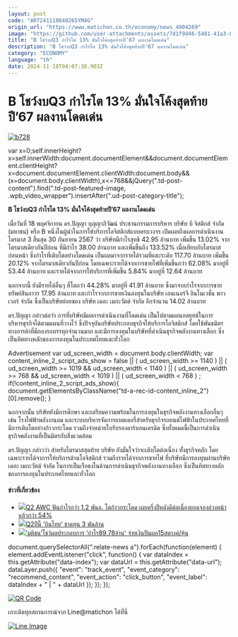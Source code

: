 ```yaml
---
layout: post
code: "ART241118040265YM4G"
origin_url: "https://www.matichon.co.th/economy/news_4904269"
image: "https://github.com/user-attachments/assets/7d1f9d46-5481-41a3-8ee9-4f287ae4ee3f"
title: "B โชว์งบQ3 กำไรโต 13% มั่นใจโค้งสุดท้ายปี’67 ผลงานโดดเด่น"
description: "B โชว์งบQ3 กำไรโต 13% มั่นใจโค้งสุดท้ายปี'67 ผลงานโดดเด่น"
category: "ECONOMY"
language: "th"
date: 2024-11-18T04:07:38.903Z
---
```


# B โชว์งบQ3 กำไรโต 13% มั่นใจโค้งสุดท้ายปี’67 ผลงานโดดเด่น

[![](https://www.matichon.co.th/wp-content/uploads/2024/11/b728-3.jpg "b728")](https://www.matichon.co.th/wp-content/uploads/2024/11/b728-3.jpg)

var x=0;self.innerHeight?x=self.innerWidth:document.documentElement&&document.documentElement.clientHeight?x=document.documentElement.clientWidth:document.body&&(x=document.body.clientWidth),x<=768&&jQuery(".td-post-content").find(".td-post-featured-image, .wpb\_video\_wrapper").insertAfter(".ud-post-category-title");

**B โชว์งบQ3 กำไรโต 13% มั่นใจโค้งสุดท้ายปี’67 ผลงานโดดเด่น**

เมื่อวันที่ 18 พฤศจิกายน ดร.ปัญญา บุญญาภิวัฒน์ ประธานกรรมการบริหาร บริษัท บี จิสติกส์ จำกัด (มหาชน) หรือ B หนึ่งในผู้นำในการให้บริการโลจิสติกส์แบบครบวงจร เปิดเผยถึงผลการดำเนินงานไตรมาส 3 สิ้นสุด 30 กันยายน 2567 ว่า บริษัทมีกำไรสุทธิ 42.95 ล้านบาท เพิ่มขึ้น 13.02% จากไตรมาสเดียวกันปีก่อน ที่มีกำไร 38.00 ล้านบาท และเพิ่มขึ้นถึง 133.52% เมื่อเทียบกับไตรมาสก่อนหน้า ซึ่งกำไรที่เติบโตอย่างโดดเด่น เป็นผลมาจากรายได้รวมที่แตะระดับ 117.70 ล้านบาท เพิ่มขึ้น 20.12% จากไตรมาสเดียวกันปีก่อน โดยเฉพาะรายได้จากการขายไฟที่เพิ่มขึ้นกว่า 62.08% มาอยู่ที่ 53.44 ล้านบาท และรายได้จากการให้บริการที่เพิ่มขึ้น 5.84% มาอยู่ที่ 12.64 ล้านบาท

นอกจากนี้ ยังมีรายได้อื่นๆ ที่โตกว่า 44.28% มาอยู่ที่ 41.91 ล้านบาท ซึ่งมาจากกำไรจากการขายทรัพย์สินถาวร 17.95 ล้านบาท และกำไรจากการขายเงินลงทุนในบริษัท เอนเนอร์จี อินโนเวชั่น พาวเวอร์ จำกัด ซึ่งเป็นบริษัทย่อยของ บริษัท เดอะ เมกะวัตต์ จำกัด อีกจำนวน 14.02 ล้านบาท

ดร.ปัญญา กล่าวต่อว่า การที่บริษัทมีผลการดำเนินงานที่โดดเด่น เป็นไปตามแผนกลยุทธ์ในการบริหารธุรกิจได้ตามแผนที่วางไว้ ซึ่งปัจจุบันบริษัทประกอบธุรกิจให้บริการโลจิสติกส์ โดยใช้พันธมิตรทางการค้าที่มีกองรถบรรทุกจำนวนมาก และมีการลงทุนในบริษัทที่ดำเนินธุรกิจพลังงานทางเลือก ซึ่งเป็นทิศทางหลักของการลงทุนในประเทศไทยและทั่วโลก

Advertisement var ud\_screen\_width = document.body.clientWidth; var content\_inline\_2\_script\_ads\_show = false || ( ud\_screen\_width >= 1140 ) || ( ud\_screen\_width >= 1019 && ud\_screen\_width < 1140 ) || ( ud\_screen\_width >= 768 && ud\_screen\_width < 1019 ) || ( ud\_screen\_width < 768 ) ; if(!content\_inline\_2\_script\_ads\_show){ document.getElementsByClassName("td-a-rec-id-content\_inline\_2")\[0\].remove(); }

นอกจากนั้น บริษัทยังมีการศึกษา และเตรียมความพร้อมในการลงทุนในธุรกิจพลังงานทางเลือกอื่นๆ เช่น โรงไฟฟ้าพลังงานลม และระบบบริหารจัดการแบตเตอรี่สำหรับธุรกิจรถยนต์ไฟฟ้าในประเทศไทยที่มีการเติบโตอย่างก้าวกระโดด รวมถึงจำหน่ายใบรับรองคาร์บอนเครดิต ซึ่งทั้งหมดนี้เป็นการดำเนินธุรกิจพลังงานที่เป็นมิตรกับสิ่งแวดล้อม

ดร.ปัญญา กล่าวว่า สำหรับไตรมาสสุดท้าย บริษัท ยังมั่นใจว่าจะเติบโตต่อเนื่อง ทั้งธุรกิจหลัก โดยเฉพาะรายได้จาการให้บริการด้านโลจิสติกส์ รวมถึงรายได้จากการขายไฟ ที่บริษัทมีการลงทุนผ่านบริษัท เดอะ เมกะวัตต์ จำกัด ในการเป็นเรือธงในด้านการดำเนินธุรกิจพลังงานทางเลือก ซึ่งเป็นทิศทางหลักของการลงทุนในประเทศไทยและทั่วโลก

#### ข่าวที่เกี่ยวข้อง

*   [![](https://www.matichon.co.th/wp-content/uploads/2024/08/w728-3.jpg)Q2 AWC ฟันกำไรกว่า 1.2 พันล. โตก้าวกระโดด เผยครึ่งปีหลังดีต่อเนื่องยอดจองล่วงหน้าแล้วกว่า 54%](https://www.matichon.co.th/economy/news_4735826)
*   [![](https://www.matichon.co.th/wp-content/uploads/2018/06/เครื่องบินบินไทย-1.png)Q2ปีนี้ ‘บินไทย’ ขาดทุน 3 พันล้าน](https://www.matichon.co.th/economy/news_1081017)
*   [![](https://www.matichon.co.th/wp-content/uploads/2018/02/นายฐากูร-บุนปาน.jpg)‘มติชน’โชว์ผลประกอบการ ‘กำไร89.78ล้าน’ จ่ายเงินปันผล15สตางค์/หุ้น](https://www.matichon.co.th/economy/news_857602)

document.querySelectorAll(".relate-news a").forEach(function(element) { element.addEventListener("click", function() { var dataIndex = this.getAttribute("data-index"); var dataUrl = this.getAttribute("data-url"); dataLayer.push({ "event": "track\_event", "event\_category": "recommend\_content", "event\_action": "click\_button", "event\_label": dataIndex + " | " + dataUrl }); }); });

[![QR Code](https://www.matichon.co.th/wp-content/uploads/2023/07/wob1371z.jpg)](https://lin.ee/ht0nDxX)

เกาะติดทุกสถานการณ์จาก Line@matichon ได้ที่นี่

[![Line Image](https://www.matichon.co.th/wp-content/uploads/2023/07/th.png)](https://lin.ee/ht0nDxX)